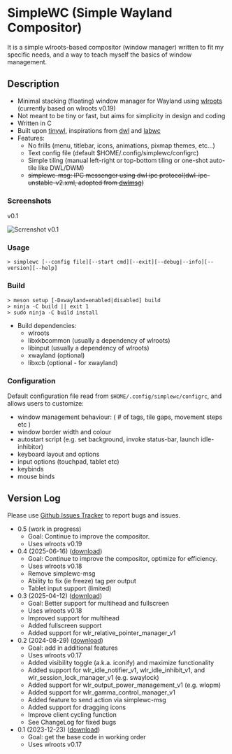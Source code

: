 # SimpleWC (Simple Wayland Compositor)

It is a simple wlroots-based compositor (window manager) written to fit my specific needs, and a way 
to teach myself the basics of window management. 

## Description

 - Minimal stacking (floating) window manager for Wayland using [wlroots] (currently based on wlroots v0.19)
 - Not meant to be tiny or fast, but aims for simplicity in design and coding
 - Written in C
 - Built upon [tinywl], inspirations from [dwl] and [labwc]
 - Features:
   - No frills (menu, titlebar, icons, animations, pixmap themes, etc...)
   - Text config file (default $HOME/.config/simplewc/configrc)
   - Simple tiling (manual left-right or top-bottom tiling or one-shot auto-tile like DWL/DWM)
   - ~~simplewc-msg: IPC messenger using dwl ipc protocol(dwl-ipc-unstable-v2.xml, adopted from [dwlmsg])~~

[wlroots]: https://gitlab.freedesktop.org/wlroots/wlroots
[tinywl]: https://gitlab.freedesktop.org/wlroots/wlroots/-/tree/master/tinywl
[dwl]: https://codeberg.org/dwl/dwl
[labwc]: https://github.com/labwc/labwc
[dwlmsg]: https://codeberg.org/notchoc/dwlmsg


### Screenshots

v0.1

![Scrrenshot v0.1](.assets/ss_2024-01-18.png)


### Usage

    > simplewc [--config file][--start cmd][--exit][--debug|--info][--version][--help]


### Build

    > meson setup [-Dxwayland=enabled|disabled] build
    > ninja -C build || exit 1
    > sudo ninja -C build install

 - Build dependencies:
   - wlroots
   - libxkbcommon (usually a dependency of wlroots)
   - libinput (usually a dependency of wlroots)
   - xwayland (optional)
   - libxcb (optional - for xwayland)

### Configuration

Default configuration file read from `$HOME/.config/simplewc/configrc`, and allows users to customize:

 - window management behaviour: ( # of tags, tile gaps, movement steps etc )
 - window border width and colour
 - autostart script (e.g. set background, invoke status-bar, launch idle-inhibitor)
 - keyboard layout and options 
 - input options (touchpad, tablet etc)
 - keybinds
 - mouse binds 


## Version Log

Please use [Github Issues Tracker][ghit] to report bugs and issues.

  - 0.5 (work in progress)
    - Goal: Continue to improve the compositor.
    - Uses wlroots v0.19
  - 0.4 (2025-06-16) ([download][v04])
    - Goal: Continue to improve the compositor, optimize for efficiency.
    - Uses wlroots v0.18
    - Remove simplewc-msg
    - Ability to fix (ie freeze) tag per output
    - Tablet input support (limited)
  - 0.3 (2025-04-12) ([download][v03])
    - Goal: Better support for multihead and fullscreen
    - Uses wlroots v0.18
    - Improved support for multihead
    - Added fullscreen support
    - Added support for wlr_relative_pointer_manager_v1
  - 0.2 (2024-08-29) ([download][v02])
    - Goal: add in additional features
    - Uses wlroots v0.17
    - Added visibility toggle (a.k.a. iconify) and maximize functionality
    - Added support for wlr_idle_notifier_v1, wlr_idle_inhibit_v1, and wlr_session_lock_manager_v1 (e.g. swaylock)
    - Added support for wlr_output_power_management_v1 (e.g. wlopm)
    - Added support for wlr_gamma_control_manager_v1
    - Added feature to send action via simplewc-msg
    - Added support for dragging icons
    - Improve client cycling function
    - See ChangeLog for fixed bugs
  - 0.1 (2023-12-23) ([download][v01])
    - Goal: get the base code in working order
    - Uses wlroots v0.17

[v01]: https://github.com/kcirick/simplewc/archive/refs/tags/v0.1.tar.gz
[v02]: https://github.com/kcirick/simplewc/archive/refs/tags/v0.2.tar.gz
[v03]: https://github.com/kcirick/simplewc/archive/refs/tags/v0.3.tar.gz
[v04]: https://github.com/kcirick/simplewc/archive/refs/tags/v0.4.tar.gz
[ghit]: https://github.com/kcirick/simplewc/issues

